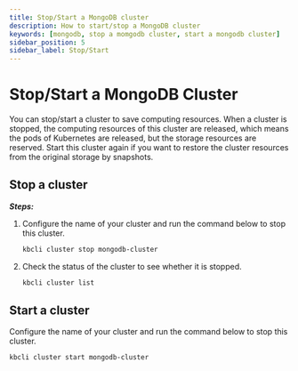 ```yaml
---
title: Stop/Start a MongoDB cluster
description: How to start/stop a MongoDB cluster
keywords: [mongodb, stop a momgodb cluster, start a mongodb cluster]
sidebar_position: 5
sidebar_label: Stop/Start
---
```


# Stop/Start a MongoDB Cluster

You can stop/start a cluster to save computing resources. When a cluster is stopped, the computing resources of this cluster are released, which means the pods of Kubernetes are released, but the storage resources are reserved. Start this cluster again if you want to restore the cluster resources from the original storage by snapshots.

## Stop a cluster

***Steps:***

1. Configure the name of your cluster and run the command below to stop this cluster.

    ```bash
    kbcli cluster stop mongodb-cluster
    ```

2. Check the status of the cluster to see whether it is stopped.

    ```bash
    kbcli cluster list
    ```

## Start a cluster
  
Configure the name of your cluster and run the command below to stop this cluster.

```bash
kbcli cluster start mongodb-cluster
```
